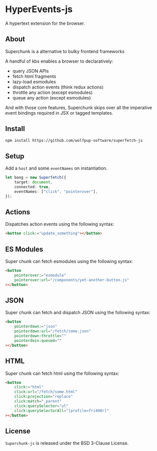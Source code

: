 # HyperEvents-js

A hypertext extension for the browser.

## About

Superchunk is a alternative to bulky frontend frameworks

A handful of kbs enables a browser to declaratively:

- query JSON APIs
- fetch html fragments
- lazy-load esmodules
- dispatch action events (think redux actions)
- throttle any action (except esmodules)
- queue any action (except esmodules)

And with those core features, Superchunk skips over all the imperative event bindings required in JSX or tagged templates.

## Install

```html
npm install https://github.com/wolfpup-software/superfetch-js
```

## Setup

Add a `host` and some `eventNames` on instantiation.

```ts
let bang = new Superfetch({
	target: document,
	connected: true,
	eventNames: ["click", "pointerover"],
});
```

## Actions

Dispatches action events using the following syntax:

```html
<button click:="update_something"></button>
```

## ES Modules

Super chunk can fetch esmodules using the following syntax:

```html
<button
	pointerover:="esmodule"
	pointerover:url="/components/yet-another-button.js"
></button>
```

## JSON

Super chunk can fetch and dispatch JSON using the following syntax:

```html
<button
	pointerdown:="json"
	pointerdown:url="/fetch/some.json"
	pointerdown:throttle=""
	pointerdoin:queued=""
></button>
```

## HTML

Super chunk can fetch html using the following syntax:

```html
<button
	click:="html"
	click:url="/fetch/some.html"
	click:projection="replace"
	click:match="_parent"
	click:querySelector="ul"
	click:querySelectorAll="[profile=fri490r]"
></button>
```

## License

`Superchunk-js` is released under the BSD 3-Clause License.
